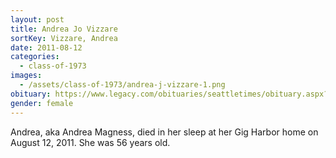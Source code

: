 ```yaml
---
layout: post
title: Andrea Jo Vizzare
sortKey: Vizzare, Andrea
date: 2011-08-12
categories:
  - class-of-1973
images:
  - /assets/class-of-1973/andrea-j-vizzare-1.png
obituary: https://www.legacy.com/obituaries/seattletimes/obituary.aspx?n=andrea-vizzare-magness&pid=153183069
gender: female
---
```


Andrea, aka Andrea Magness, died in her sleep at her Gig Harbor home on August 12, 2011. She was 56 years old.
